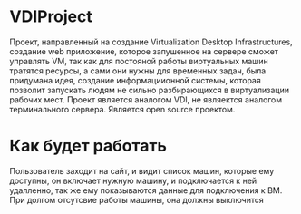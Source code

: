 # VDIProject
Проект, направленный на создание Virtualization Desktop Infrastructures, создание web приложение, которое запушенное на сервере сможет управлять VM, так как для постояной работы виртуальных машин тратятся ресурсы, а сами они нужны для временных задач, была придумана идея, создание информациионной системы, которая позволит запускать людям не сильно разбирающихся в виртуализации рабочих мест. Проект является аналогом VDI, не являектся аналогом терминального сервера. Является open source проектом. 

# Как будет работать
Пользователь заходит на сайт, и видит список машин, которые ему доступны, он включает нужную машину, и подключается к ней удалленно, так же ему показываются данные для подключения к ВМ. При долгом отсутсвие работы машины, она должны выключится
